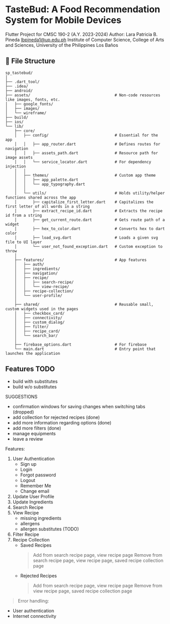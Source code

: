 # TasteBud: A Food Recommendation System for Mobile Devices

Flutter Project for CMSC 190-2 (A.Y. 2023-2024)
Author: Lara Patricia B. Pineda
lbpineda1@up.edu.ph
Institute of Computer Science,
College of Arts and Sciences,
University of the Philippines Los Baños

## 📌 File Structure
```
sp_tastebud/
│
├── .dart_tool/
├── .idea/
├── android/
├── assets/                                     # Non-code resources like images, fonts, etc.
│   ├── google_fonts/
│   ├── images/
│   └── wireframe/
├── build/
├── ios/
└── lib/
    ├── core/
    │   ├── config/                             # Essential for the app
    │   │   ├── app_router.dart                 # Defines routes for navigation
    │   │   ├── assets_path.dart                # Resource path for image assets
    │   │   └── service_locator.dart            # For dependency injection
    │   │
    │   ├── themes/                             # Custom app theme
    │   │   ├── app_palette.dart
    │   │   └── app_typography.dart
    │   │
    │   └── utils/                              # Holds utility/helper functions shared across the app
    │       ├── capitalize_first_letter.dart    # Capitalizes the first letter of all words in a string
    │       ├── extract_recipe_id.dart          # Extracts the recipe id from a string
    │       ├── get_current_route.dart          # Gets route path of a widget
    │       ├── hex_to_color.dart               # Converts hex to dart color
    │       ├── load_svg.dart                   # Loads a given svg file to UI layer
    │       └── user_not_found_exception.dart   # Custom exception to throw
    │
    ├── features/                               # App features
    │   ├── auth/
    │   ├── ingredients/
    │   ├── navigation/
    │   ├── recipe/
    │   │   ├── search-recipe/
    │   │   └── view-recipe/
    │   ├── recipe-collection/
    │   └── user-profile/
    │
    ├── shared/                                 # Reusable small, custom widgets used in the pages
    │   ├── checkbox_card/
    │   ├── connectivity/
    │   ├── custom_dialog/
    │   ├── filter/
    │   ├── recipe_card/
    │   └── search_bar/
    │
    ├── firebase_options.dart                   # For firebase
    └── main.dart                               # Entry point that launches the application
```

## Features TODO
- build with substitutes
- build w/o substitutes

SUGGESTIONS
-   confirmation windows for saving changes when switching tabs (dropped)
-   add collection for rejected recipes (done)
-   add more information regarding options (done)
-   add more filters (done)
-   manage equipments
-   leave a review


Features:
1. User Authentication
   - Sign up
   - Login
   - Forgot password
   - Logout
   - Remember Me
   - Change email
2. Update User Profile 
3. Update Ingredients
4. Search Recipe
5. View Recipe
   - missing ingredients
   - allergens
   - allergen substitutes (TODO)
6. Filter Recipe
7. Recipe Collection
   - Saved Recipes
        > Add from search recipe page, view recipe page
        > Remove from search recipe page, view recipe page, saved recipe collection page
   - Rejected Recipes
        > Add from search recipe page, view recipe page
        > Remove from view recipe page, saved recipe collection page

> Error handling:
- User authentication
- Internet connectivity